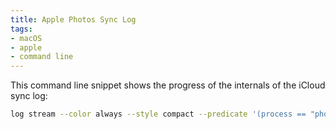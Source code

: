 ```yaml
---
title: Apple Photos Sync Log
tags:
- macOS
- apple
- command line
---
```

This command line snippet shows the progress of the internals of the iCloud sync log:

```bash
log stream --color always --style compact --predicate '(process == "photolibraryd" or process == "Photos") && (subsystem == "com.apple.photos" or subsystem == "com.apple.photos.cpl")' --level debug
```